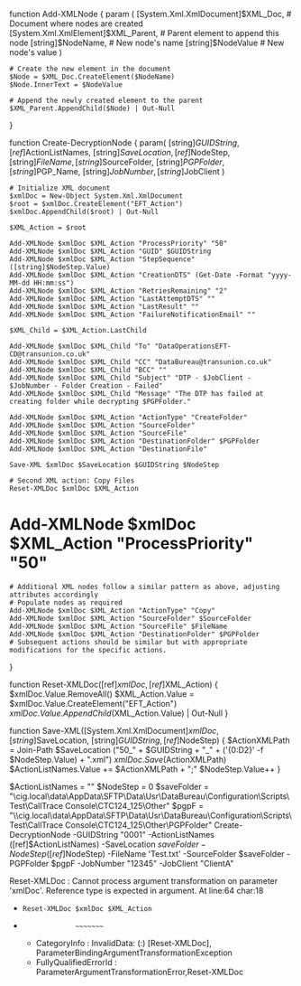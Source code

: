 function Add-XMLNode {
    param (
        [System.Xml.XmlDocument]$XML_Doc,     # Document where nodes are created
        [System.Xml.XmlElement]$XML_Parent,   # Parent element to append this node
        [string]$NodeName,                    # New node's name
        [string]$NodeValue                    # New node's value
    )
    
    # Create the new element in the document
    $Node = $XML_Doc.CreateElement($NodeName)
    $Node.InnerText = $NodeValue

    # Append the newly created element to the parent
    $XML_Parent.AppendChild($Node) | Out-Null
}

function Create-DecryptionNode {
    param(
        [string]$GUIDString,
        [ref]$ActionListNames,
        [string]$SaveLocation,
        [ref]$NodeStep,
        [string]$FileName,
        [string]$SourceFolder,
        [string]$PGPFolder,
        [string]$PGP_Name,
        [string]$JobNumber,
        [string]$JobClient
    )

    # Initialize XML document
    $xmlDoc = New-Object System.Xml.XmlDocument
    $root = $xmlDoc.CreateElement("EFT_Action")
    $xmlDoc.AppendChild($root) | Out-Null

    $XML_Action = $root

    Add-XMLNode $xmlDoc $XML_Action "ProcessPriority" "50"
    Add-XMLNode $xmlDoc $XML_Action "GUID" $GUIDString
    Add-XMLNode $xmlDoc $XML_Action "StepSequence" ([string]$NodeStep.Value)
    Add-XMLNode $xmlDoc $XML_Action "CreationDTS" (Get-Date -Format "yyyy-MM-dd HH:mm:ss")
    Add-XMLNode $xmlDoc $XML_Action "RetriesRemaining" "2"
    Add-XMLNode $xmlDoc $XML_Action "LastAttemptDTS" ""
    Add-XMLNode $xmlDoc $XML_Action "LastResult" ""
    Add-XMLNode $xmlDoc $XML_Action "FailureNotificationEmail" ""

    $XML_Child = $XML_Action.LastChild

    Add-XMLNode $xmlDoc $XML_Child "To" "DataOperationsEFT-CD@transunion.co.uk"
    Add-XMLNode $xmlDoc $XML_Child "CC" "DataBureau@transunion.co.uk"
    Add-XMLNode $xmlDoc $XML_Child "BCC" ""
    Add-XMLNode $xmlDoc $XML_Child "Subject" "DTP - $JobClient - $JobNumber - Folder Creation - Failed"
    Add-XMLNode $xmlDoc $XML_Child "Message" "The DTP has failed at creating folder while decrypting $PGPFolder."

    Add-XMLNode $xmlDoc $XML_Action "ActionType" "CreateFolder"
    Add-XMLNode $xmlDoc $XML_Action "SourceFolder"
    Add-XMLNode $xmlDoc $XML_Action "SourceFile"
    Add-XMLNode $xmlDoc $XML_Action "DestinationFolder" $PGPFolder
    Add-XMLNode $xmlDoc $XML_Action "DestinationFile"

    Save-XML $xmlDoc $SaveLocation $GUIDString $NodeStep

    # Second XML action: Copy Files
    Reset-XMLDoc $xmlDoc $XML_Action
  #  Add-XMLNode $xmlDoc $XML_Action "ProcessPriority" "50"
    # Additional XML nodes follow a similar pattern as above, adjusting attributes accordingly
    # Populate nodes as required
    Add-XMLNode $xmlDoc $XML_Action "ActionType" "Copy"
    Add-XMLNode $xmlDoc $XML_Action "SourceFolder" $SourceFolder
    Add-XMLNode $xmlDoc $XML_Action "SourceFile" $FileName
    Add-XMLNode $xmlDoc $XML_Action "DestinationFolder" $PGPFolder
    # Subsequent actions should be similar but with appropriate modifications for the specific actions.
}

function Reset-XMLDoc([ref]$xmlDoc, [ref]$XML_Action) {
    $xmlDoc.Value.RemoveAll()
    $XML_Action.Value = $xmlDoc.Value.CreateElement("EFT_Action")
    $xmlDoc.Value.AppendChild($XML_Action.Value) | Out-Null
}

function Save-XML([System.Xml.XmlDocument]$xmlDoc, [string]$SaveLocation, [string]$GUIDString, [ref]$NodeStep) {
    $ActionXMLPath = Join-Path $SaveLocation ("50_" + $GUIDString + "_" + ('{0:D2}' -f $NodeStep.Value) + ".xml")
    $xmlDoc.Save($ActionXMLPath)
    $ActionListNames.Value += $ActionXMLPath + ";"
    $NodeStep.Value++
}


$ActionListNames = ""
$NodeStep = 0
$saveFolder = "\\cig.local\data\AppData\SFTP\Data\Usr\DataBureau\Configuration\Scripts\Test\CallTrace Console\CTC124_125\Other"
$pgpF = "\\cig.local\data\AppData\SFTP\Data\Usr\DataBureau\Configuration\Scripts\Test\CallTrace Console\CTC124_125\Other\PGPFolder"
Create-DecryptionNode -GUIDString "0001" -ActionListNames ([ref]$ActionListNames) -SaveLocation $saveFolder -NodeStep ([ref]$NodeStep) -FileName 'Test.txt' -SourceFolder $saveFolder -PGPFolder $pgpF -JobNumber "12345" -JobClient "ClientA"
     
Reset-XMLDoc : Cannot process argument transformation on parameter 'xmlDoc'. Reference type is expected in argument.
At line:64 char:18
+     Reset-XMLDoc $xmlDoc $XML_Action
+                  ~~~~~~~
    + CategoryInfo          : InvalidData: (:) [Reset-XMLDoc], ParameterBindingArgumentTransformationException
    + FullyQualifiedErrorId : ParameterArgumentTransformationError,Reset-XMLDoc
